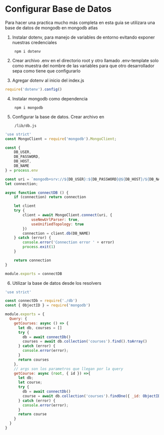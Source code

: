 # Configurar Base de Datos

Para hacer una practica mucho más completa en esta guia 
se utilizara una base de datos de mongodb en mongodb atlas

1. Instalar dotenv, para manejo de variables de entorno evitando
exponer nuestras credenciales

        npm i dotenv

2. Crear archivo .env en el directorio root y otro llamado .env-template solo 
como muestra del nombre de las variables para que otro desarrollador sepa como 
tiene que configurarlo 

3. Agregar dotenv al inicio del index.js

```js
require('dotenv').config()
```

4. Instalar mongodb como dependencia

        npm i mongodb

5. Configurar la base de datos. Crear archivo en 

        /lib/db.js


```js
'use strict'
const MongoClient = require('mongodb').MongoClient;

const {
    DB_USER,
    DB_PASSWORD,
    DB_HOST,
    DB_NAME
} = process.env

const uri = `mongodb+srv://${DB_USER}:${DB_PASSWORD}@${DB_HOST}/${DB_NAME}?retryWrites=true&w=majority`;
let connection;

async function connectDB () {
    if (connection) return connection

    let client
    try {
        client = await MongoClient.connect(uri, {
            useNewUrlParser: true,
            useUnifiedTopology: true
        })
        connection = client.db(DB_NAME)
    } catch (error) {
        console.error('Connection error ' + error)
        process.exit(1)
    }

    return connection
}

module.exports = connectDB
```

6. Utilizar la base de datos desde los resolvers 

```js
'use strict'

const connectDb = require('./db')
const { ObjectID } = require('mongodb')

module.exports = {
  Query: {
    getCourses: async () => {
      let db, courses = []
      try {
        db = await connectDb()
        courses = await db.collection('courses').find().toArray()
      } catch (error) {
        console.error(error);
      }
      return courses
    },
    // args son los parametros que llegan por la query
    getCourse: async (root, { id }) =>{
      let db;
      let course;      
      try {
        db = await connectDb()
        course = await db.collection('courses').findOne({ _id: ObjectID(id) })
      } catch (error) {
        console.error(error);        
      }
      return course
    }
  }
}
```